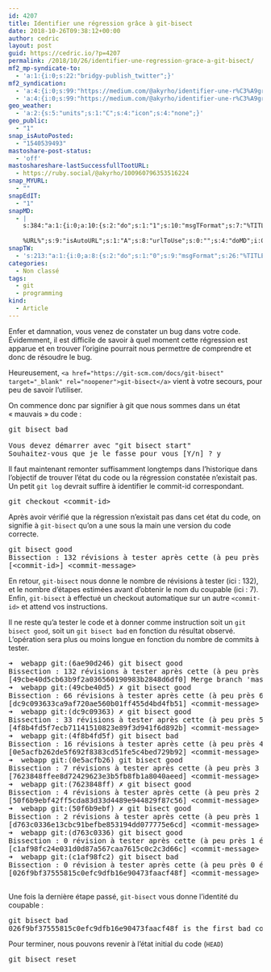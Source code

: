 ```yaml
---
id: 4207
title: Identifier une régression grâce à git-bisect
date: 2018-10-26T09:38:12+00:00
author: cedric
layout: post
guid: https://cedric.io/?p=4207
permalink: /2018/10/26/identifier-une-regression-grace-a-git-bisect/
mf2_mp-syndicate-to:
  - 'a:1:{i:0;s:22:"bridgy-publish_twitter";}'
mf2_syndication:
  - 'a:4:{i:0;s:99:"https://medium.com/@akyrho/identifier-une-r%C3%A9gression-gr%C3%A2ce-%C3%A0-git-bisect-16656bdd65c5";i:1;s:53:"https://twitter.com/akyrho/status/1055725309302112256";i:2;s:46:"https://ruby.social/@akyrho/100960796353516224";i:3;s:73:"https://www.linkedin.com/feed/update/urn:li:activity:6468758810809946112/";}'
  - 'a:4:{i:0;s:99:"https://medium.com/@akyrho/identifier-une-r%C3%A9gression-gr%C3%A2ce-%C3%A0-git-bisect-16656bdd65c5";i:1;s:53:"https://twitter.com/akyrho/status/1055725309302112256";i:2;s:46:"https://ruby.social/@akyrho/100960796353516224";i:3;s:73:"https://www.linkedin.com/feed/update/urn:li:activity:6468758810809946112/";}'
geo_weather:
  - 'a:2:{s:5:"units";s:1:"C";s:4:"icon";s:4:"none";}'
geo_public:
  - "1"
snap_isAutoPosted:
  - "1540539493"
mastoshare-post-status:
  - 'off'
mastoshareshare-lastSuccessfullTootURL:
  - https://ruby.social/@akyrho/100960796353516224
snap_MYURL:
  - ""
snapEdIT:
  - "1"
snapMD:
  - |
    s:384:"a:1:{i:0;a:10:{s:2:"do";s:1:"1";s:10:"msgTFormat";s:7:"%TITLE%";s:9:"msgFormat";s:19:"%FULLTEXT%
    
    %URL%";s:9:"isAutoURL";s:1:"A";s:8:"urlToUse";s:0:"";s:4:"doMD";i:0;s:8:"isPosted";s:1:"1";s:4:"pgID";s:12:"16656bdd65c5";s:7:"postURL";s:99:"https://medium.com/@akyrho/identifier-une-r%C3%A9gression-gr%C3%A2ce-%C3%A0-git-bisect-16656bdd65c5";s:5:"pDate";s:19:"2018-10-26 07:39:23";}}";
snapTW:
  - 's:213:"a:1:{i:0;a:8:{s:2:"do";s:1:"0";s:9:"msgFormat";s:26:"%TITLE%. %EXCERPT% - %URL%";s:8:"attchImg";s:1:"1";s:9:"isAutoImg";s:1:"A";s:8:"imgToUse";s:0:"";s:9:"isAutoURL";s:1:"A";s:8:"urlToUse";s:0:"";s:4:"doTW";i:0;}}";'
categories:
  - Non classé
tags:
  - git
  - programming
kind:
  - Article
---
```

Enfer et damnation, vous venez de constater un bug dans votre code. Évidemment, il est difficile de savoir à quel moment cette régression est apparue et en trouver l&rsquo;origine pourrait nous permettre de comprendre et donc de résoudre le bug.

Heureusement, `<a href="https://git-scm.com/docs/git-bisect" target="_blank" rel="noopener">git-bisect</a>` vient à votre secours, pour peu de savoir l&rsquo;utiliser.

On commence donc par signifier à git que nous sommes dans un état « mauvais » du code :

<pre>git bisect bad

Vous devez démarrer avec "git bisect start"
Souhaitez-vous que je le fasse pour vous [Y/n] ? y</pre>

Il faut maintenant remonter suffisamment longtemps dans l&rsquo;historique dans l&rsquo;objectif de trouver l&rsquo;état du code ou la régression constatée n&rsquo;existait pas. Un petit `git log` devrait suffire à identifier le commit-id correspondant.

<pre>git checkout &lt;commit-id&gt;</pre>

Après avoir vérifié que la régression n&rsquo;existait pas dans cet état du code, on signifie à `git-bisect` qu&rsquo;on a une sous la main une version du code correcte.

<pre>git bisect good
Bissection : 132 révisions à tester après cette (à peu près 7 étapes)
[&lt;commit-id&gt;] &lt;commit-message&gt;
</pre>

En retour, `git-bisect` nous donne le nombre de révisions à tester (ici : 132), et le nombre d&rsquo;étapes estimées avant d&rsquo;obtenir le nom du coupable (ici : 7). Enfin, `git-bisect` à effectué un checkout automatique sur un autre `<commit-id>` et attend vos instructions.

Il ne reste qu&rsquo;a tester le code et à donner comme instruction soit un `git bisect good`, soit un `git bisect bad` en fonction du résultat observé. L&rsquo;opération sera plus ou moins longue en fonction du nombre de commits à tester.

<pre>➜  webapp git:(6ae90d246) git bisect good
Bissection : 132 révisions à tester après cette (à peu près 7 étapes)
[49cbe40d5cb63b9f2a036560190983b2848d6df0] Merge branch 'master' into deploy/staging
➜  webapp git:(49cbe40d5) ✗ git bisect good
Bissection : 66 révisions à tester après cette (à peu près 6 étapes)
[dc9c093633ca9af720ae560b01ff455d4bd4fb51] &lt;commit-message&gt;
➜  webapp git:(dc9c09363) ✗ git bisect good
Bissection : 33 révisions à tester après cette (à peu près 5 étapes)
[4f8b4fd5f7ecb71141510823e89f3d941f6d892b] &lt;commit-message&gt;
➜  webapp git:(4f8b4fd5f) git bisect bad                                       
Bissection : 16 révisions à tester après cette (à peu près 4 étapes)
[0e5acfb262de5f692f8383cd51fe5c4bed729b92] &lt;commit-message&gt;
➜  webapp git:(0e5acfb26) git bisect good
Bissection : 7 révisions à tester après cette (à peu près 3 étapes)
[7623848ffee8d72429623e3b5fb8fb1a8040aeed] &lt;commit-message&gt;
➜  webapp git:(7623848ff) ✗ git bisect good
Bissection : 4 révisions à tester après cette (à peu près 2 étapes)
[50f6b9ebf42ff5cda83d33d4489e944829f87c56] &lt;commit-message&gt;
➜  webapp git:(50f6b9ebf) ✗ git bisect good
Bissection : 2 révisions à tester après cette (à peu près 1 étape)
[d763c0336e13cbc91befbe853194dd077775e6cd] &lt;commit-message&gt;
➜  webapp git:(d763c0336) git bisect good
Bissection : 0 révision à tester après cette (à peu près 1 étape)
[c1af98fc24e031d0d87a567caa7615c0c2c3d66c] &lt;commit-message&gt;
➜  webapp git:(c1af98fc2) git bisect bad 
Bissection : 0 révision à tester après cette (à peu près 0 étape)
[026f9bf37555815c0efc9dfb16e90473faacf48f] &lt;commit-message&gt;

</pre>

Une fois la dernière étape passé, `git-bisect` vous donne l&rsquo;identité du coupable :

<pre>git bisect bad
026f9bf37555815c0efc9dfb16e90473faacf48f is the first bad commit
</pre>

Pour terminer, nous pouvons revenir à l&rsquo;état initial du code (`HEAD`)

<pre>git bisect reset</pre>